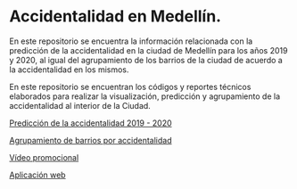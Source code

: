 # Accidentalidad en Medellín.

En este repositorio se encuentra la información relacionada con la predicción de la accidentalidad en la ciudad de Medellín para los años 2019 y 2020, al igual del agrupamiento de los barrios de la ciudad de acuerdo a la accidentalidad en los mismos.

En este repositorio se encuentran los códigos y reportes técnicos elaborados para realizar la visualización, predicción y agrupamiento de la accidentalidad al interior de la Ciudad.


[Predicción de la accidentalidad 2019 - 2020](https://rpubs.com/jcdelc/prediccion_accidentalidad)

[Agrupamiento de barrios por accidentalidad](https://rpubs.com/jcdelc/agrupamiento_barrios)

[Vídeo promocional](https://youtu.be/h-iGtlopvYk)

[Aplicación web](https://jcdelc.shinyapps.io/accidentalidad/)
